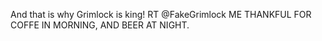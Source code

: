 <!--
id: 1686245881
link: http://kevinisom.info/post/1686245881/and-that-is-why-grimlock-is-king-rt-fakegrimlock
slug: and-that-is-why-grimlock-is-king-rt-fakegrimlock
date: Fri Nov 26 2010 14:54:40 GMT+1300 (NZDT)
raw: {"blog_name":"kevinisom","id":1686245881,"post_url":"http://kevinisom.info/post/1686245881/and-that-is-why-grimlock-is-king-rt-fakegrimlock","slug":"and-that-is-why-grimlock-is-king-rt-fakegrimlock","type":"text","date":"2010-11-26 01:54:40 GMT","timestamp":1290736480,"state":"published","format":"html","reblog_key":"KlqaobMf","tags":[],"short_url":"http://tmblr.co/Zw68Yy1aWX7v","highlighted":[],"feed_item":"http://twitter.com/kev_nz/statuses/7901958048325632","from_feed_id":"650289","note_count":0,"title":null,"body":"<p>And that is why Grimlock is king! RT @FakeGrimlock ME THANKFUL FOR COFFE IN MORNING, AND BEER AT NIGHT.</p>"}
publish: 2010-11-026
tags: 
title: null
-->


And that is why Grimlock is king! RT @FakeGrimlock ME THANKFUL FOR COFFE
IN MORNING, AND BEER AT NIGHT.


